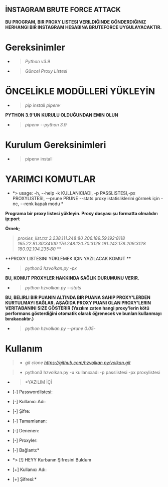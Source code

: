## **İNSTAGRAM BRUTE FORCE ATTACK**

**BU PROGRAM, BIR PROXY LISTESI VERILDIĞINDE GÖNDERDIĞINIZ HERHANGI BIR INSTAGRAM HESABINA BRUTEFORCE UYGULAYACAKTIR.**


# **Gereksinimler**
- > *Python v3.9*
- > *Güncel Proxy Listesi*

# **ÖNCELİKLE MODÜLLERİ YÜKLEYİN**
- > *pip install pipenv*

 **PYTHON 3.9'UN KURULU OLDUĞUNDAN EMIN OLUN**
- > *pipenv --python 3.9*

# **Kurulum Gereksinimleri**
- > pipenv install

# **YARIMCI KOMUTLAR**

- *> usage: -h, --help    -k KULLANICIADI, -p PASSLISTESI,-px PROXYLISTESI,  --prune PRUNE --stats    proxy istatisliklerini görmek için -nc, --renk kapalı modu *

**Programa bir proxy listesi yükleyin. Proxy dosyası şu formatta olmalıdır: ip:port**

**Örnek;**

> *proxies_list.txt
3.238.111.248:80
206.189.59.192:8118
165.22.81.30:34100
176.248.120.70:3128
191.242.178.209:3128
180.92.194.235:80*
**

**PROXY LISTESINI YÜKLEMEK IÇIN YAZILACAK KOMUT **
- > *python3 hzvolkan.py -px <proxy yolu>*


**BU, KOMUT PROXYLER HAKKINDA SAĞLIK DURUMUNU VERIR.**

- > *python hzvolkan.py --stats*

**BU, BELIRLI BIR PUANIN ALTINDA BIR PUANA SAHIP PROXY'LERDEN KURTULMAYI SAĞLAR. AŞAĞIDA PROXY PUANI OLAN PROXY'LERIN VERITABANINI SIZE GÖSTERIR (Yazılım zaten hangi proxy'lerin kötü performans gösterdiğini otomatik olarak öğrenecek ve bunları kullanmayı bırakacaktır.)**

- > *python hzvolkan.py --prune 0.05*-

# **Kullanım**
>-  *git clone https://github.com/hzvolkan.py/volkan.git*

> - python3 hzvolkan.py -u kullanıcıadı -p passlistesi -px proxylistesi


- > *YAZILIM İÇİ
- [-] Passwordlistesi:
- [-] Kullanıcı Adı:
- [-] Şifre:
- [-] Tamamlanan:
- [-] Denenen:
- [-] Proxyler:
- [-] Bağlantı:*

- *> [!] HEYY Kurbanın Şifresini Buldum 
- [+] Kullanıcı Adı:
- [+] Şifresi:*
